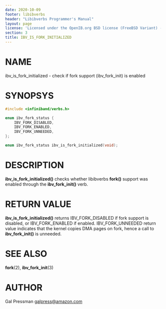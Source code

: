 ```yaml
---
date: 2020-10-09
footer: libibverbs
header: "Libibverbs Programmer's Manual"
layout: page
license: 'Licensed under the OpenIB.org BSD license (FreeBSD Variant) - See COPYING.md'
section: 3
title: IBV_IS_FORK_INITIALIZED
---
```


# NAME

ibv_is_fork_initialized - check if fork support (ibv_fork_init) is enabled

# SYNOPSYS

```c
#include <infiniband/verbs.h>

enum ibv_fork_status {
	IBV_FORK_DISABLED,
	IBV_FORK_ENABLED,
	IBV_FORK_UNNEEDED,
};

enum ibv_fork_status ibv_is_fork_initialized(void);
```

# DESCRIPTION

**ibv_is_fork_initialized()** checks whether libibverbs **fork()** support was
enabled through the **ibv_fork_init()** verb.

# RETURN VALUE

**ibv_is_fork_initialized()** returns IBV_FORK_DISABLED if fork support is
disabled, or IBV_FORK_ENABLED if enabled. IBV_FORK_UNNEEDED return value
indicates that the kernel copies DMA pages on fork, hence a call to
**ibv_fork_init()** is unneeded.

# SEE ALSO

**fork**(2),
**ibv_fork_init**(3)

# AUTHOR

Gal Pressman <galpress@amazon.com>
